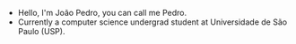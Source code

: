 - Hello, I'm João Pedro, you can call me Pedro.
- Currently a computer science undergrad student at Universidade de São Paulo (USP).
